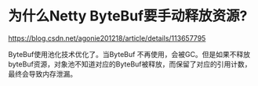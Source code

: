 # 为什么Netty ByteBuf要手动释放资源?

https://blog.csdn.net/agonie201218/article/details/113657795

ByteBuf使用池化技术优化了。当ByteBuf  不再使用，会被GC。但是如果不释放byteBuf资源，对象池不知道对应的ByteBuf被释放，而保留了对应的引用计数，最终会导致内存泄漏。
